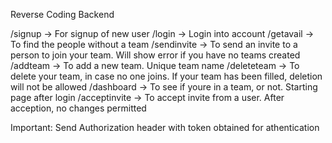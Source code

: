 Reverse Coding Backend

/signup -> For signup of new user
/login -> Login into account
/getavail -> To find the people without a team
/sendinvite -> To send an invite to a person to join your team. Will show error if you have no teams created
/addteam -> To add a new team. Unique team name
/deleteteam -> To delete your team, in case no one joins. If your team has been filled, deletion will not be allowed
/dashboard -> To see if youre in a team, or not. Starting page after login
/acceptinvite -> To accept invite from a user. After acception, no changes permitted

Important: Send Authorization header with token obtained for athentication
